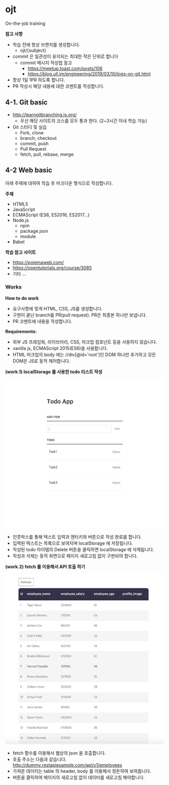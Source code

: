 # ojt

On-the-job training

**참고 사항**

- 학습 전에 항상 브랜치를 생성합니다.
  - ojt/{subject}
- commit 은 일관성이 유지되는 최대한 작은 단위로 합니다
  - commit 메시지 작성법 참고
    - https://meetup.toast.com/posts/106
    - https://blog.ull.im/engineering/2019/03/10/logs-on-git.html
- 항상 1일 1PR 하도록 합니다.
- PR 작성시 해당 내용에 대한 코멘트를 작성합니다.

## 4-1. Git basic

- http://learngitbranching.js.org/
  - 우선 해당 사이트의 코스를 모두 통과 한다. (2~3시간 이내 학습 가능)
- Git 스터디 및 실습
  - Fork, clone
  - branch, checkout
  - commit, push
  - Pull Request
  - fetch, pull, rebase, merge

## 4-2 Web basic

아래 주제에 대하여 학습 후 마크다운 형식으로 작성합니다.

**주제**

- HTML5
- JavaScript
- ECMAScript (ES6, ES2016, ES2017…)
- Node.js
  - npm
  - package.json
  - module
- Babel

**학습 참고 사이트**

- https://poiemaweb.com/
- https://opentutorials.org/course/3085
- 기타 ...

### Works

**How to do work**

- 요구사항에 맞게 HTML, CSS, JS를 생성합니다.
- 구현이 끝난 branch를 PR(pull request). PR은 최종본 하나만 보냅니다.
- PR 코멘트에 내용을 작성합니다.

**Requirements:**

- 외부 JS 프레임웍, 라이브러리, CSS, 마크업 컴포넌트 등을 사용하지 않습니다.
- vanilla js, ECMAScript 2015(ES6)을 사용합니다.
- HTML 마크업의 body 에는 //div[@id='root']인 DOM 하나만 추가하고 모든 DOM은 JS로 동적 제어합니다.

**(work.1) localStorage 를 사용한 todo 리스트 작성**

![work1-1](./assets/work1-1.png)

- 인풋박스를 통해 텍스트 입력과 엔터키와 버튼으로 작성 완료를 합니다.
- 입력된 텍스트는 목록으로 보여지며 localStorage 에 저장됩니다.
- 작성된 todo 아이템의 Delete 버튼을 클릭하면 localStorage 에 삭제됩니다.
- 작성과 삭제는 동적 화면으로 페이지 새로고침 없이 구현되야 합니다.

**(work.2) fetch 를 이용해서 API 호출 하기**

![work1-2](./assets/work1-2.png)

- fetch 함수를 이용해서 웹상의 json 을 호출합니다.
- 호출 주소는 다음과 같습니다. http://dummy.restapiexample.com/api/v1/employees
- 가져온 데이터는 table 의 header, body 를 이용해서 정돈하여 보여줍니다.
- 버튼을 클릭하여 페이지의 새로고침 없이 데이터를 새로고침 해야합니다.
